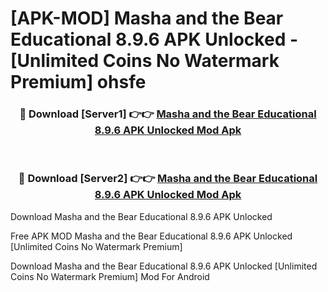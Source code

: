 # [APK-MOD] Masha and the Bear Educational 8.9.6 APK Unlocked - [Unlimited Coins No Watermark Premium] ohsfe



<div align="center">
<h3>🔴 Download [Server1] 👉👉 <a href="https://momento.my/?title=Masha_and_the_Bear_Educational_8.9.6_APK_Unlocked">Masha and the Bear Educational 8.9.6 APK Unlocked Mod Apk</a></h3><br>

<h3>🔴 Download [Server2] 👉👉 <a href="https://momento.my/?title=Masha_and_the_Bear_Educational_8.9.6_APK_Unlocked">Masha and the Bear Educational 8.9.6 APK Unlocked Mod Apk</a></h3>
</div>



Download Masha and the Bear Educational 8.9.6 APK Unlocked 

Free APK MOD Masha and the Bear Educational 8.9.6 APK Unlocked [Unlimited Coins No Watermark Premium]

Download Masha and the Bear Educational 8.9.6 APK Unlocked [Unlimited Coins No Watermark Premium] Mod For Android
